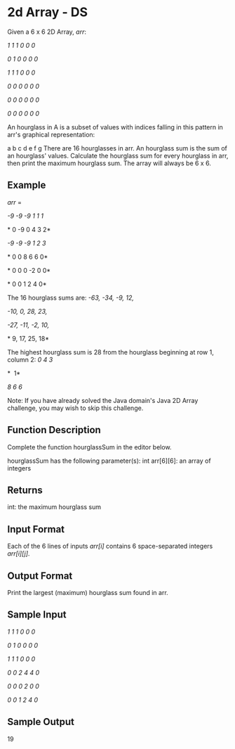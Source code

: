 # 2d Array - DS
Given a 6 x 6 2D Array, *arr*:

*1 1 1 0 0 0*

*0 1 0 0 0 0*

*1 1 1 0 0 0*

*0 0 0 0 0 0*

*0 0 0 0 0 0*

*0 0 0 0 0 0*

An hourglass in A is a subset of values with indices falling in this pattern in arr's graphical representation:

a b c
  d
e f g
There are 16 hourglasses in arr. An hourglass sum is the sum of an hourglass' values. Calculate the hourglass sum for every hourglass in arr, then print the maximum hourglass sum. The array will always be 6 x 6.

## Example
*arr* =

*-9 -9 -9  1 1 1*

* 0 -9  0  4 3 2*

*-9 -9 -9  1 2 3*

* 0  0  8  6 6 0*

* 0  0  0 -2 0 0*

* 0  0  1  2 4 0*

The 16 hourglass sums are:
*-63, -34, -9, 12,*

*-10,   0, 28, 23,*

*-27, -11, -2, 10,*

* 9,  17, 25, 18*

The highest hourglass sum is 28 from the hourglass beginning at row 1, column 2:
*0 4 3*

*  1*

*8 6 6*

Note: If you have already solved the Java domain's Java 2D Array challenge, you may wish to skip this challenge.

## Function Description
Complete the function hourglassSum in the editor below.

hourglassSum has the following parameter(s):
int arr[6][6]: an array of integers

## Returns
int: the maximum hourglass sum

## Input Format
Each of the 6 lines of inputs *arr[i]* contains 6 space-separated integers *arr[i][j]*.

## Output Format
Print the largest (maximum) hourglass sum found in arr.

## Sample Input
*1 1 1 0 0 0*

*0 1 0 0 0 0*

*1 1 1 0 0 0*

*0 0 2 4 4 0*

*0 0 0 2 0 0*

*0 0 1 2 4 0*

## Sample Output
19